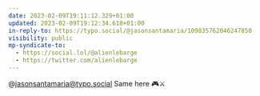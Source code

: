 ```yaml
---
date: 2023-02-09T19:11:12.329+01:00
updated: 2023-02-09T19:12:34.618+01:00
in-reply-to: https://typo.social/@jasonsantamaria/109835762046247850
visibility: public
mp-syndicate-to:
  - https://social.lol/@alienlebarge
  - https://twitter.com/alienlebarge
---
```

@jasonsantamaria@typo.social Same here 🎮⚔️
